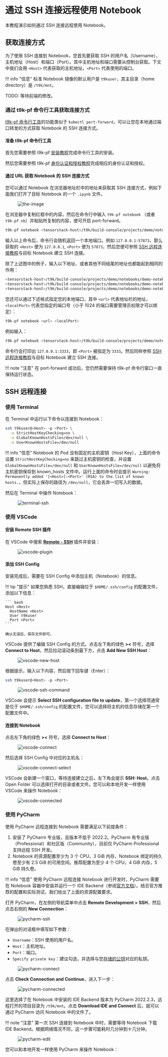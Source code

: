 # 通过 SSH 连接远程使用 Notebook

本教程演示如何通过 SSH 连接远程使用 Notebook。

## 获取连接方式

为了使用 SSH 连接到 Notebook，您首先要获取 SSH 的用户名（Username）、主机地址（Host）和端口（Port）。其中主机地址和端口需要从控制台获取。下文中我们会用 `<Host>` 代表获取的主机地址，`<Port>` 代表使用的端口。

!!! info "信息"
    标准 Notebook 镜像的默认用户是 `t9kuser`，其主目录（home directory）是 `/t9k/mnt`。

TODO: 等待前端的修改。

### 通过 t9k-pf 命令行工具获取连接方式

[t9k-pf 命令行工具](../../tool/tensorstack-pf-cli/index.md)的功能类似于 `kubectl port-forward`，可以让您在本地通过端口转发的方式获取 Notebook 的 SSH 连接方式。

#### 准备 t9k-pf 命令行工具

首先您需要参照 t9k-pf [安装教程](../../tool/tensorstack-pf-cli/user-guide.md#下载安装)完成命令行工具的安装。

然后您需要参照 t9k-pf [身份认证和授权教程](../../tool/tensorstack-pf-cli/user-guide.md#身份认证和授权)完成相应的身份认证和授权。

#### 通过 URL 获取 Notebook 的 SSH 连接方式

您可以通过 Notebook 在浏览器地址栏中的地址来获取其 SSH 连接方式，例如下面我们打开了目标 Notebook 的一个 `.ipynb` 文件。

<figure class="screenshot">
    <img alt="the-image" src="../assets/guide/develop-and-test-model/use-notebook-remotely-via-ssh-connection/notebook-address-bar.png" class="screenshot"/>
</figure>

在浏览器中复制红框中的内容，然后在命令行中输入 `t9k-pf notebook` （或者 `t9k-pf nb`）并粘贴所复制的内容，便可开启 port-forward。

``` bash
t9k-pf notebook <tensorstack-host>/t9k/build-console/projects/demo/notebooks/demo-notebook/lab/tree/demo.ipynb
```

输入以上命令后，命令行会随机返回一个本地端口。例如 `127.0.0.1:57873`，那么获取的 `<Host>` 便为 `127.0.0.1`, `<Port>` 便为 `57873`，然后您便可参照 [SSH 远程连接教程](#ssh-远程连接)与目标 Notebook 建立 SSH 连接。

除了上述图中的例子，输入以下地址、或者其他不同结尾的地址也都能起到相同的作用：

``` bash
<tensorstack-host>/t9k/build-console/projects/demo/notebooks/demo-notebook/tree?
<tensorstack-host>/t9k/build-console/projects/demo/notebooks/demo-notebook/lab
<tensorstack-host>/t9k/build-console/projects/demo/notebooks/demo-notebook/<any-url>
```

您还可以通过下述格式指定您的本地端口，其中 `<url>` 代表地址栏的地址，`<localPort>` 代表您指定的端口号（小于 1024 的端口需要管理员权限才可以绑定）：

``` bash
t9k-pf notebook <url> <localPort>
```

例如输入：

``` bash
t9k-pf notebook <tensorstack-host>/t9k/build-console/projects/demo/notebooks/demo-notebook/lab/tree/demo.ipynb 3333
```

命令行会打印出 `127.0.0.1:3333`，即 `<Port>` 被指定为 `3333`。然后同样参照 [SSH 远程连接教程](#ssh-远程连接)与目标 Notebook 建立 SSH 连接。

!!! note "注意" 
    在 port-forward 成功后，您仍然需要保持 t9k-pf 命令行窗口一直保持运行状态。

## SSH 远程连接

### 使用 Terminal

在 Terminal 中运行以下命令以连接到 Notebook：

``` bash
ssh t9kuser@<Host> -p <Port> \
  -o StrictHostKeyChecking=no \
  -o GlobalKnownHostsFile=/dev/null \
  -o UserKnownHostsFile=/dev/null
```

!!! info "信息"
    Notebook 的 Pod 没有固定的主机密钥（Host Key），上面的命令设置 `StrictHostKeyChecking=no` 来跳过主机密钥的检查，并设置 `GlobalKnownHostsFile=/dev/null` 和 `UserKnownHostsFile=/dev/null` 以避免将主机密钥保存到 known_hosts 文件中。运行上面的命令时会提示 `Warning: Permanently added '[<Host>]:<Port>' (RSA) to the list of known hosts.`，但实际上保存的路径为 `/dev/null`，它会丢弃一切写入的数据。

然后在 Terminal 中操作 Notebook：

<figure class="screenshot">
  <img alt="terminal-ssh" src="../assets/guide/develop-and-test-model/use-notebook-remotely-via-ssh-connection/terminal-ssh.png" class="screenshot"/>
</figure>

### 使用 VSCode

#### 安装 Remote SSH 插件

在 VSCode 中搜索 **[Remote - SSH](https://marketplace.visualstudio.com/items?itemName=ms-vscode-remote.remote-ssh)** 插件并安装：

<figure class="screenshot">
  <img alt="vscode-plugin" src="../assets/guide/develop-and-test-model/use-notebook-remotely-via-ssh-connection/vscode-plugin.png" class="screenshot"/>
</figure>

#### 添加 SSH Config

安装完成后，需要在 SSH Config 中添加主机（Notebook）的信息。

!!! tip "提示"
    如果您熟悉 SSH，直接编辑位于 `$HOME/.ssh/config` 的配置文件，添加以下信息：

    ``` bash
    Host <Host>
      HostName <Host>
      User t9kuser
      Port <Port>
    ```

    确认无误后，保存文件即可。

VSCode 提供了编辑 SSH Config 的方式。点击左下角的绿色 **><** 符号，选择 **Connect to Host**，然后拉动滚动条到最下方，点击 **Add New SSH Host**：

<figure class="screenshot">
  <img alt="vscode-new-host" src="../assets/guide/develop-and-test-model/use-notebook-remotely-via-ssh-connection/vscode-new-host.png" class="screenshot"/>
</figure>

根据提示，输入以下内容，然后按下回车键（Enter）：

``` bash
ssh t9kuser@<Host> -p <Port>
```

<figure class="screenshot">
  <img alt="vscode-ssh-command" src="../assets/guide/develop-and-test-model/use-notebook-remotely-via-ssh-connection/vscode-ssh-command.png" class="screenshot"/>
</figure>

VSCode 会提示 **Select SSH configuration file to update**，第一个选择项通常是位于 `$HOME/.ssh/config` 的配置文件，您可以选择将主机的信息存储在第一个配置文件中。

#### 连接到 Notebook

点击左下角的绿色 **><** 符号，选择 **Connect to Host**：

<figure class="screenshot">
  <img alt="vscode-connect" src="../assets/guide/develop-and-test-model/use-notebook-remotely-via-ssh-connection/vscode-connect.png" class="screenshot"/>
</figure>

然后选择 SSH Config 中对应的主机名：

<figure class="screenshot">
  <img alt="vscode-connect-select" src="../assets/guide/develop-and-test-model/use-notebook-remotely-via-ssh-connection/vscode-connect-select.png" class="screenshot"/>
</figure>

VSCode 会新建一个窗口，等待连接建立之后，左下角会提示 **SSH: Host**。点击 Open Folder 可以选择打开的目录或者文件。您可以和本地开发一样使用 VSCode 来操作 Notebook：

<figure class="screenshot">
  <img alt="vscode-connected" src="../assets/guide/develop-and-test-model/use-notebook-remotely-via-ssh-connection/vscode-connected.png" class="screenshot"/>
</figure>

### 使用 PyCharm

使用 PyCharm 远程连接到 Notebook 需要满足以下前提条件：

1. 安装了 PyCharm 专业版，且版本不低于 2022.2。PyCharm 有专业版（Professional）和社区版（Community），目前仅 PyCharm Professional 支持远程 SSH 开发。
2. Notebook 的资源配置至少为 3 个 CPU，3 GiB 内存，Notebook 绑定的持久卷至少有 2.5 GiB 的可用空间。推荐配置为至少 4 个 CPU，4 GiB 内存，5 GiB 持久卷。

!!! info "信息"
    使用 PyCharm 远程连接 Notebook 进行开发时，PyCharm 需要在 Notebook 容器中安装并运行一个 IDE Backend（参阅[官方文档](https://www.jetbrains.com/help/pycharm/remote-development-overview.html)）。结合官方推荐的配置和实际测试，我们给出了上面的资源配置要求。

打开 PyCharm，在左侧的导航菜单中点击 **Remote Development > SSH**，然后点击右侧的 **New Connection**：

<figure class="screenshot">
  <img alt="pycharm-ssh" src="../assets/guide/develop-and-test-model/use-notebook-remotely-via-ssh-connection/pycharm-ssh.png" class="screenshot"/>
</figure>

在弹出的对话框中填写如下参数：

* `Username`：SSH 使用的用户名。
* `Host`：主机地址。
* `Port`：端口。
* `Specify private key`：建议勾选，并选择与您[存储的公钥](create-notebook.md#存储-ssh-公钥)对应的私钥。

<figure class="screenshot">
  <img alt="pycharm-connect" src="../assets/guide/develop-and-test-model/use-notebook-remotely-via-ssh-connection/pycharm-connect.png" class="screenshot"/>
</figure>

点击 **Check Connection and Continue**，进入下一步：

<figure class="screenshot">
  <img alt="pycharm-connected" src="../assets/guide/develop-and-test-model/use-notebook-remotely-via-ssh-connection/pycharm-connected.png" class="screenshot"/>
</figure>

这里选择了在 Notebook 中安装的 IDE Backend 版本为 PyCharm 2022.2.3，远程打开的项目目录为 `/t9k/mnt`。点击 **Download IDE and Connect** 后，就可以通过 PyCharm 访问 Notebook 中的文件了。

!!! note "注意"
    第一次 SSH 连接到 Notebook 中时，需要等待 Notebook 下载 IDE Backend。根据网络情况不同，这一步骤可能耗时几分钟到十几分钟。

<figure class="screenshot">
  <img alt="pycharm-edit" src="../assets/guide/develop-and-test-model/use-notebook-remotely-via-ssh-connection/pycharm-edit.png" class="screenshot"/>
</figure>

您可以和本地开发一样使用 PyCharm 来操作 Notebook：
